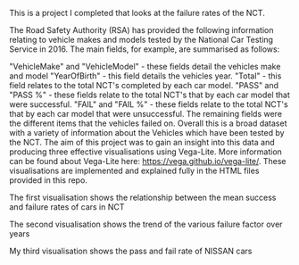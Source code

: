 This is a project I completed that looks at the failure rates of the NCT.

The Road Safety Authority (RSA) has provided the following information relating to vehicle makes and models tested by the National Car Testing Service in 2016. The main fields, for example, are summarised as follows:

"VehicleMake" and "VehicleModel" - these fields detail the vehicles make and model
"YearOfBirth" - this field details the vehicles year.
"Total" - this field relates to the total NCT's completed by each car model.
"PASS" and "PASS %" - these fields relate to the total NCT's that by each car model that were successful.
"FAIL" and "FAIL %" - these fields relate to the total NCT's that by each car model that were unsuccessful.
The remaining fields were the different items that the vehicles failed on. Overall this is a broad dataset with a variety of information about the Vehicles which have been tested by the NCT.
The aim of this project was to gain an insight into this data and producing three effective visualisations using Vega-Lite. More information can be found about Vega-Lite here: https://vega.github.io/vega-lite/. These visualisations are implemented and explained fully in the HTML files provided in this repo.

The first visualisation shows the relationship between the mean success and failure rates of cars in NCT

The second visualisation shows the trend of the various failure factor over years

My third visualisation shows the pass and fail rate of NISSAN cars
